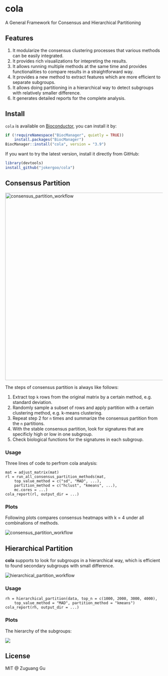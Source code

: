 # cola

A General Framework for Consensus and Hierarchical Partitioning

## Features

1. It modularize the consensus clustering processes that various methods can
   be easily integrated.
2. It provides rich visualizations for intepreting the results.
3. It allows running multiple methods at the same time and provides
   functionalities to compare results in a straightforward way.
4. It provides a new method to extract features which are more efficient to
   separate subgroups.
5. It allows doing partitioning in a hierarchical way to detect subgroups
   with relatively smaller difference.
6. It generates detailed reports for the complete analysis.

## Install

`cola` is available on [Bioconductor](http://bioconductor.org/packages/devel/bioc/html/cola.html), you can install it by:

```r
if (!requireNamespace("BiocManager", quietly = TRUE))
    install.packages("BiocManager")
BiocManager::install("cola", version = "3.9")
```

If you want to try the latest version, install it directly from GitHub:

```r
library(devtools)
install_github("jokergoo/cola")
```

## Consensus Partition

<img width="600" alt="consensus_partition_workflow" src="https://user-images.githubusercontent.com/449218/41279038-b1d73680-6e2b-11e8-94eb-d0d53eae5d60.png">

The steps of consensus partition is always like follows:

1. Extract top `k` rows from the original matrix by a certain method, e.g.
   standard deviation.
2. Randomly sample a subset of rows and apply partition with a certain
   clustering method, e.g. k-means clustering.
3. Repeat step 2 for `n` times and summarize the consensus partition from the
   `n` partitions.
4. With the stable consensus partition, look for signatures that are
   specificly high or low in one subgroup.
5. Check biological functions for the signatures in each subgroup.

### Usage

Three lines of code to perfrom cola analysis:

```{r}
mat = adjust_matrix(mat)
rl = run_all_consensus_partition_methods(mat, 
    top_value_method = c("sd", "MAD", ...),
    partition_method = c("hclust", "kmeans", ...),
    mc.cores = ...)
cola_report(rl, output_dir = ...)
```

### Plots

Following plots compares consensus heatmaps with k = 4 under all combinations of methods.

![consensus_partition_workflow](https://user-images.githubusercontent.com/449218/52628723-86af3400-2eb8-11e9-968d-b7f47a408818.png)

## Hierarchical Partition

**cola** supports to look for subgroups in a hierarchical way, which is efficient to found secondary subgroups with small difference.

![hierarchical_partition_workflow](https://user-images.githubusercontent.com/449218/52628768-9a5a9a80-2eb8-11e9-9de1-974afd10bfc2.png)

### Usage

```{r}
rh = hierarchical_partition(data, top_n = c(1000, 2000, 3000, 4000),
    top_value_method = "MAD", partition_method = "kmeans")
cola_report(rh, output_dir = ...)
```

### Plots

The hierarchy of the subgroups:

<img src="https://user-images.githubusercontent.com/449218/48982041-8be0bc00-f0dd-11e8-80ab-2732daedad94.png">

## License

MIT @ Zuguang Gu

